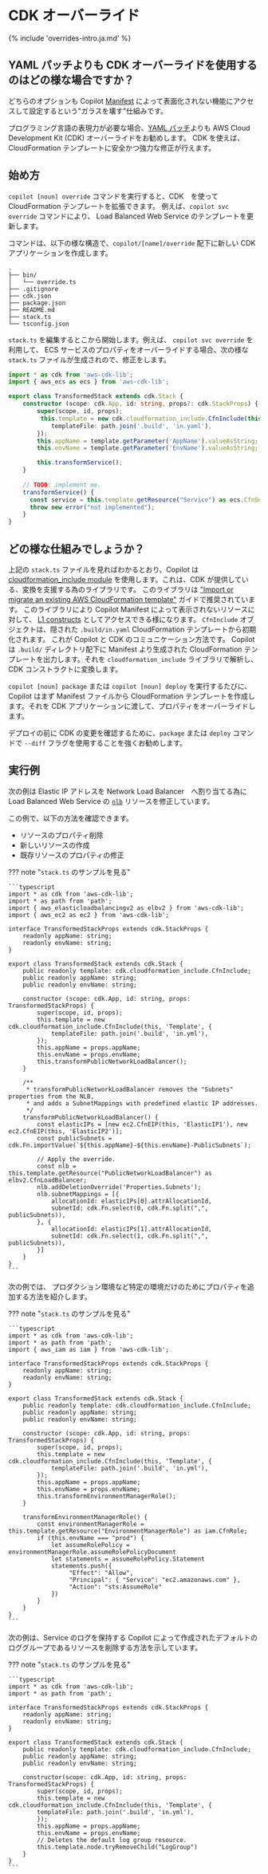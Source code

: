 # CDK オーバーライド

{% include 'overrides-intro.ja.md' %}

## YAML パッチよりも CDK オーバーライドを使用するのはどの様な場合ですか？

どちらのオプションも Copilot [Manifest](../../manifest/overview.ja.md) によって表面化されない機能にアクセスして設定するという"ガラスを壊す"仕組みです。

プログラミング言語の表現力が必要な場合、[YAML パッチ](./yamlpatch.ja.md)よりも AWS Cloud Development Kit (CDK) オーバーライドをお勧めします。
CDK を使えば、CloudFormation テンプレートに安全かつ強力な修正が行えます。

## 始め方

`copilot [noun] override` コマンドを実行すると、CDK　を使って CloudFormation テンプレートを拡張できます。
例えば、`copilot svc override` コマンドにより、 Load Balanced Web Service のテンプレートを更新します。

コマンドは、以下の様な構造で、`copilot/[name]/override` 配下に新しい CDK アプリケーションを作成します。
```console
.
├── bin/
│   └── override.ts
├── .gitignore
├── cdk.json
├── package.json
├── README.md
├── stack.ts
└── tsconfig.json
```

`stack.ts` を編集するとこから開始します。例えば、  `copilot svc override` を利用して、
ECS サービスのプロパティをオーバーライドする場合、次の様な `stack.ts` ファイルが生成されので、修正をします。

```typescript
import * as cdk from 'aws-cdk-lib';
import { aws_ecs as ecs } from 'aws-cdk-lib';

export class TransformedStack extends cdk.Stack {
    constructor (scope: cdk.App, id: string, props?: cdk.StackProps) {
        super(scope, id, props);
         this.template = new cdk.cloudformation_include.CfnInclude(this, 'Template', {
            templateFile: path.join('.build', 'in.yaml'),
        });
        this.appName = template.getParameter('AppName').valueAsString;
        this.envName = template.getParameter('EnvName').valueAsString;

        this.transformService();
    }
 
    // TODO: implement me.
    transformService() {
      const service = this.template.getResource("Service") as ecs.CfnService;
      throw new error("not implemented");
    }
}
```

## どの様な仕組みでしょうか？

上記の `stack.ts` ファイルを見ればわかるとおり、Copilot は [cloudformation_include module](https://docs.aws.amazon.com/cdk/api/v2/docs/aws-cdk-lib.cloudformation_include-readme.html) を使用します。これは、CDK が提供している、変換を支援する為のライブラリです。
このライブラリは ["Import or migrate an existing AWS CloudFormation template"](https://docs.aws.amazon.com/cdk/v2/guide/use_cfn_template.html) ガイドで推奨されています。
このライブラリにより Copilot Manifest によって表示されないリソースに対して、 [L1 constructs](https://docs.aws.amazon.com/cdk/v2/guide/constructs.html) としてアクセスできる様になります。
`CfnInclude` オブジェクトは、隠された `.build/in.yaml` CloudFormation テンプレートから初期化されます。
これが Copilot と CDK のコミュニケーション方法です。
Copilot は `.build/` ディレクトリ配下に Manifest より生成された CloudFormation テンプレートを出力します。それを `cloudformation_include` ライブラリで解析し、CDK コンストラクトに変換します。

`copilot [noun] package` または `copilot [noun] deploy` を実行するたびに、Copilot はまず Manifest ファイルから CloudFormation テンプレートを作成します。それを CDK アプリケーションに渡して、プロパティをオーバーライドします。

デプロイの前に CDK の変更を確認するために、`package` または `deploy` コマンドで `--diff` フラグを使用することを強くお勧めします。

## 実行例

次の例は Elastic IP アドレスを Network Load Balancer　へ割り当てる為に Load Balanced Web Service の [`nlb`](../../manifest/lb-web-service.ja.md#nlb) リソースを修正しています。

この例で、以下の方法を確認できます。

- リソースのプロパティ削除
- 新しいリソースの作成
- 既存リソースのプロパティの修正

??? note "`stack.ts` のサンプルを見る"

    ```typescript
    import * as cdk from 'aws-cdk-lib';
    import * as path from 'path';
    import { aws_elasticloadbalancingv2 as elbv2 } from 'aws-cdk-lib';
    import { aws_ec2 as ec2 } from 'aws-cdk-lib';
    
    interface TransformedStackProps extends cdk.StackProps {
        readonly appName: string;
        readonly envName: string;
    }
    
    export class TransformedStack extends cdk.Stack {
        public readonly template: cdk.cloudformation_include.CfnInclude;
        public readonly appName: string;
        public readonly envName: string;
    
        constructor (scope: cdk.App, id: string, props: TransformedStackProps) {
            super(scope, id, props);
            this.template = new cdk.cloudformation_include.CfnInclude(this, 'Template', {
                templateFile: path.join('.build', 'in.yml'),
            });
            this.appName = props.appName;
            this.envName = props.envName;
            this.transformPublicNetworkLoadBalancer();
        }
    
        /**
         * transformPublicNetworkLoadBalancer removes the "Subnets" properties from the NLB,
         * and adds a SubnetMappings with predefined elastic IP addresses.
         */
        transformPublicNetworkLoadBalancer() {
            const elasticIPs = [new ec2.CfnEIP(this, 'ElasticIP1'), new ec2.CfnEIP(this, 'ElasticIP2')];
            const publicSubnets = cdk.Fn.importValue(`${this.appName}-${this.envName}-PublicSubnets`);
    
            // Apply the override.
            const nlb = this.template.getResource("PublicNetworkLoadBalancer") as elbv2.CfnLoadBalancer;
            nlb.addDeletionOverride('Properties.Subnets');
            nlb.subnetMappings = [{
                allocationId: elasticIPs[0].attrAllocationId,
                subnetId: cdk.Fn.select(0, cdk.Fn.split(",", publicSubnets)),
            }, {
                allocationId: elasticIPs[1].attrAllocationId,
                subnetId: cdk.Fn.select(1, cdk.Fn.split(",", publicSubnets)),
            }]
        }
    }
    ```

次の例では、 プロダクション環境など特定の環境だけのためにプロパティを追加する方法を紹介します。

??? note "`stack.ts` のサンプルを見る"

    ```typescript
    import * as cdk from 'aws-cdk-lib';
    import * as path from 'path';
    import { aws_iam as iam } from 'aws-cdk-lib';
    
    interface TransformedStackProps extends cdk.StackProps {
        readonly appName: string;
        readonly envName: string;
    }
    
    export class TransformedStack extends cdk.Stack {
        public readonly template: cdk.cloudformation_include.CfnInclude;
        public readonly appName: string;
        public readonly envName: string;
    
        constructor (scope: cdk.App, id: string, props: TransformedStackProps) {
            super(scope, id, props);
            this.template = new cdk.cloudformation_include.CfnInclude(this, 'Template', {
                templateFile: path.join('.build', 'in.yml'),
            });
            this.appName = props.appName;
            this.envName = props.envName;
            this.transformEnvironmentManagerRole();
        }
        
        transformEnvironmentManagerRole() {
            const environmentManagerRole = this.template.getResource("EnvironmentManagerRole") as iam.CfnRole;
            if (this.envName === "prod") {
                let assumeRolePolicy = environmentManagerRole.assumeRolePolicyDocument
                let statements = assumeRolePolicy.Statement
                statements.push({
                     "Effect": "Allow",
                     "Principal": { "Service": "ec2.amazonaws.com" },
                     "Action": "sts:AssumeRole"
                })
            }
        }
    }
    ```

次の例は、Service のログを保持する Copilot によって作成されたデフォルトのロググループであるリソースを削除する方法を示しています。

??? note "`stack.ts` のサンプルを見る"

    ```typescript
    import * as cdk from 'aws-cdk-lib';
    import * as path from 'path';

    interface TransformedStackProps extends cdk.StackProps {
        readonly appName: string;
        readonly envName: string;
    }

    export class TransformedStack extends cdk.Stack {
        public readonly template: cdk.cloudformation_include.CfnInclude;
        public readonly appName: string;
        public readonly envName: string;

        constructor(scope: cdk.App, id: string, props: TransformedStackProps) {
            super(scope, id, props);
            this.template = new cdk.cloudformation_include.CfnInclude(this, 'Template', {
            templateFile: path.join('.build', 'in.yml'),
            });
            this.appName = props.appName;
            this.envName = props.envName;
            // Deletes the default log group resource.
            this.template.node.tryRemoveChild("LogGroup")
        }
    }
    ```
